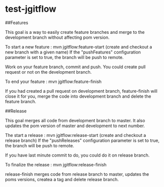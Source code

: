 # test-jgitflow

##Features

This goal is a way to easily create feature branches and merge to the development branch without affecting pom version.

To start a new feature : mvn jgitflow:feature-start (create and checkout a new branch with a given name)
If the "pushFeatures" configuration parameter is set to true, the branch will be push to remote.

Work on your feature branch, commit and push.
You could create pull request or not on the development branch.

To end your feature : mvn jgitflow:feature-finish

If you had created a pull request on development branch, feature-finish will close it for you, merge the code into development branch and delete the feature branch.

##Release

This goal merges all code from development branch to master. It also updates the pom version of master and development to next number.

The start a release : mvn jgitflow:release-start (create and checkout a release branch)
If the "pushReleases" configuration parameter is set to true, the branch will be push to remote.

If you have last minute commit to do, you could do it on release branch.

To finalize the release : mvn jgitflow:release-finish

release-finish merges code from release branch to master, updates the poms versions, createa a tag and delete release branch.
